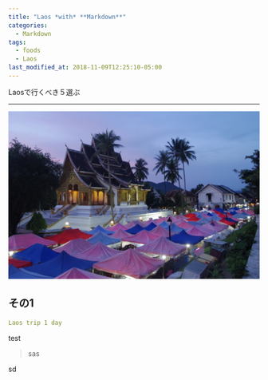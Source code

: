 ```yaml
---
title: "Laos *with* **Markdown**"
categories:
  - Markdown
tags:
  - foods
  - Laos
last_modified_at: 2018-11-09T12:25:10-05:00
---
```

Laosで行くべき５選ぶ<hr><img src="/assets/images/Laostop.jpg" class="align-center" alt="" width="720">

## その1

```yaml
Laos trip 1 day
```


test

>sas

sd
 
